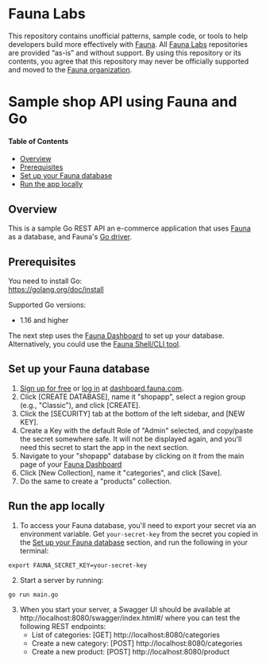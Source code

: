 # Fauna Labs

This repository contains unofficial patterns, sample code, or tools to help developers build more effectively with [Fauna][fauna]. All [Fauna Labs][fauna-labs] repositories are provided “as-is” and without support. By using this repository or its contents, you agree that this repository may never be officially supported and moved to the [Fauna organization][fauna-organization].

[fauna]: https://www.fauna.com/
[fauna-labs]: https://github.com/fauna-labs
[fauna-organization]: https://github.com/fauna

# Sample shop API using Fauna and Go

#### Table of Contents
* [Overview](#overview)
* [Prerequisites](#prerequisites)
* [Set up your Fauna database](#set-up-your-fauna-database)
* [Run the app locally](#run-the-app-locally)

## Overview
This is a sample Go REST API an e-commerce application that uses [Fauna](https://docs.fauna.com/) as a database, and Fauna's [Go driver](https://github.com/fauna/faunadb-go).

## Prerequisites
You need to install Go:  
https://golang.org/doc/install

Supported Go versions:
- 1.16 and higher

The next step uses the [Fauna Dashboard](https://dashboard.fauna.com) to set up your database. Alternatively, you could use the [Fauna Shell/CLI tool](https://github.com/fauna/fauna-shell).

## Set up your Fauna database

1. [Sign up for free](https://dashboard.fauna.com/accounts/register) or [log in](https://dashboard.fauna.com/accounts/login) at [dashboard.fauna.com](https://dashboard.fauna.com/accounts/register).
2. Click [CREATE DATABASE], name it "shopapp", select a region group (e.g., "Classic"), and click [CREATE].
3. Click the [SECURITY] tab at the bottom of the left sidebar, and [NEW KEY].
4. Create a Key with the default Role of "Admin" selected, and copy/paste the secret somewhere safe. It will not be displayed again, and you'll need this secret to start the app in the next section.
5. Navigate to your "shopapp" database by clicking on it from the main page of your [Fauna Dashboard](https://dashboard.fauna.com)
6. Click [New Collection], name it "categories", and click [Save].
7. Do the same to create a "products" collection.

## Run the app locally
1. To access your Fauna database, you'll need to export your secret via an environment variable. Get `your-secret-key` from the secret you copied in the [Set up your Fauna database](#set-up-your-fauna-database) section, and run the following in your terminal:
```
export FAUNA_SECRET_KEY=your-secret-key
```
2. Start a server by running:
```
go run main.go
```
3. When you start your server, a Swagger UI should be available at http://localhost:8080/swagger/index.html#/ where you can test the following REST endpoints:
    - List of categories: [GET] http://localhost:8080/categories
    - Create a new category: [POST] http://localhost:8080/categories
    - Create a new product: [POST] http://localhost:8080/product
